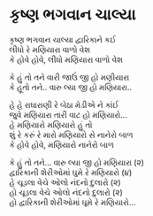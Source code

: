 # કૃષ્ણ ભગવાન ચાલ્યા

કૃષ્ણ ભગવાન ચાલ્યા દ્વારિકાને કઈ  
લીધો રે મણિયારા વાળો વેશ  
કે હોવે હોવે, લીધો મણિયારા વાળો વેશ  

કે હું તો તને વારી જાઉં જી હો મણીયારા  
કે હૂતો તને.. વારુ લ્યા જી હો મણિયારા..  

હે હે રાધારાણી રે બેઠા મેડીએ ને કાંઈ  
જુવે મણિયારા તારી વાટ હો મણિયારો...  
હે મણિયારો મણિયારો હું તો  
શું રે કરું રે મારો મણિયારો સે નાનેરો બાળ  
કે હોવે હોવે, મણિયારો નાનેરો બાળ  

કે હું તો તને... વારુ લ્યા જી હો મણિયારા (૨)  
દ્વારિકાની શેરીઓમાં ઘુમે રે મણિયારો (૪)  
હે ચૂડલા વેચે ઓલો નંદનો દુલારો (૨)  
હો ચૂડલા વેચે ઓલો નંદનો દુલારો (૨)  
હો દ્વારિકાની શેરીઓમાં ઘૂમે રે મણિયારો...  
